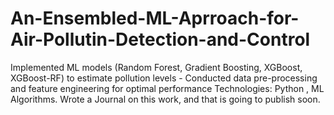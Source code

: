 # An-Ensembled-ML-Aprroach-for-Air-Pollutin-Detection-and-Control
Implemented ML models (Random Forest, Gradient Boosting, XGBoost, XGBoost-RF) to estimate pollution levels - Conducted data pre-processing and feature engineering for optimal performance Technologies: Python , ML Algorithms. 
Wrote a Journal on this work, and that is going to publish soon.
